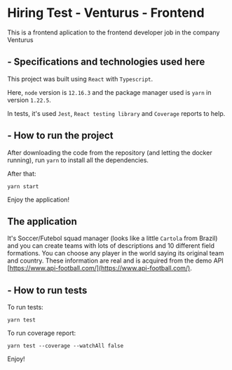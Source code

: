 # Hiring Test - Venturus - Frontend

This is a frontend aplication to the frontend developer job in the company Venturus

## - Specifications and technologies used here

This project was built using `React` with `Typescript`.

Here, `node` version is `12.16.3` and the package manager used is `yarn` in version `1.22.5`.

In tests, it's used `Jest`, `React testing library` and `Coverage` reports to help.

## - How to run the project

After downloading the code from the repository (and letting the docker running), run `yarn` to install all the dependencies.

After that:
```
yarn start
```

Enjoy the application!

## The application

It's Soccer/Futebol squad manager (looks like a little `Cartola` from Brazil) and you can create teams with lots of descriptions and 10 different field formations. You can choose any player in the world saying its original team and country. These information are real and is acquired from the demo API [https://www.api-football.com/](https://www.api-football.com/).

## - How to run tests

To run tests:
```
yarn test
```

To run coverage report:
```
yarn test --coverage --watchAll false
```

Enjoy!
